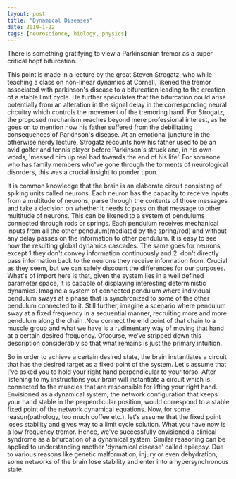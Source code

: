 ```yaml
---
layout: post
title: "Dynamical Diseases"
date: 2019-1-22
tags: [neuroscience, biology, physics]
---
```




There is something gratifying to view a Parkinsonian tremor as a super critical hopf bifurcation.

This point is made in a lecture by the great Steven Strogatz, who while teaching a class on non-linear dynamics at Cornell, likened the tremor associated with parkinson's disease to a bifurcation leading to the creation of a stable limit cycle. He further speculates that the bifurcation could arise potentially from an alteration in the signal delay in the corresponding neural circuitry which controls the movement of the tremoring hand. For Strogatz, the proposed mechanism reaches beyond mere professional interest, as he goes on to mention how his father suffered from the debilitating consequences of Parkinson's disease. At an emotional juncture in the otherwise nerdy lecture, Strogatz recounts how his father used to be an avid golfer and tennis player before Parkinson's struck and, in his own words, 'messed him up real bad towards the end of his life'. For someone who has family members who've gone through the torments of neurological disorders, this was a crucial insight to ponder upon.

It is common knowledge that the brain is an elaborate circuit consisting of spiking units called neurons. Each neuron has the capacity to receive inputs from a multitude of neurons, parse through the contents of those messages and take a decision on whether it needs to pass on that message to other multitude of neurons. This can be likened to a system of pendulums connected through rods or springs. Each pendulum receives mechanical inputs from all the other pendulum(mediated by the spring/rod) and without any delay passes on the information to other pendulum. It is easy to see how the resulting global dynamics cascades. The same goes for neurons, except 1.they don't convey information continuously and 2. don't directly pass information back to the neurons they receive information from. Crucial as they seem, but we can safely discount the differences for our purposes. What's of import here is that, given the system lies in a well defined parameter space, it is capable of displaying interesting deterministic dynamics. Imagine a system of connected pendulum where individual pendulum sways at a phase that is synchronized to some of the other pendulum connected to it. Still further, imagine a scenario where pendulum sway at a fixed frequency in a sequential manner, recruiting more and more pendulum along the chain .Now connect the end point of that chain to a muscle group and what we have is a rudimentary way of moving that hand at a certain desired frequency. Ofcourse, we've stripped down this description considerably so that what remains is just the primary intuition.


So in order to achieve a certain desired state, the brain instantiates a circuit that has the desired target as a fixed point of the system. Let's assume that I've asked you to hold your right hand perpendicular to your torso. After listening to my instructions your brain will instantiate a circuit which is connected to the muscles that are responsible for lifting your right hand. Envisioned as a dynamical system, the network configuration that keeps your hand stable in the perpendicular position, would correspond to a stable fixed point of the network dynamical equations. Now, for some reason(pathology, too much coffee etc.), let's assume that the fixed point loses stability and gives way to a limit cycle solution. What you have now is a low frequency tremor. Hence, we've successfully envisioned a clinical syndrome as a bifurcation of a dynamical system. Similar reasoning can be applied to understanding another 'dynamical disease' called epilepsy. Due to various reasons like genetic malformation, injury or even dehydration, some networks of the brain lose stability and enter into a hypersynchronous state. 
